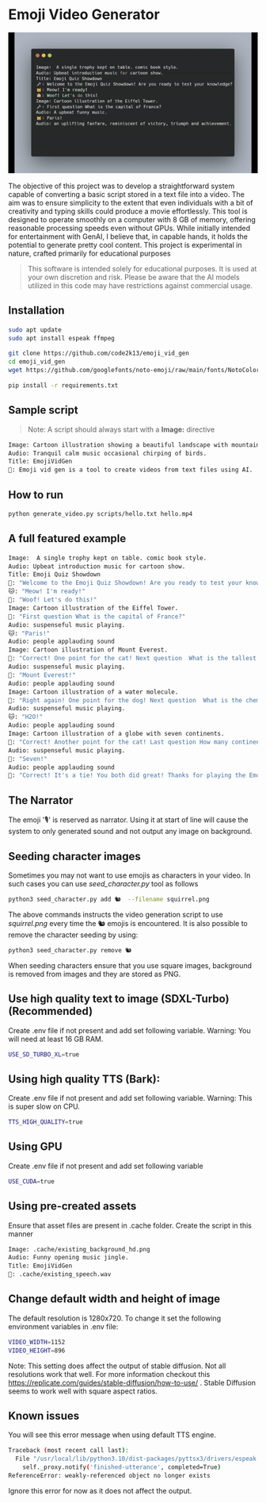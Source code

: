 # Emoji Video Generator

![sample script converted to video](emoji_vid_generator.gif)

The objective of this project was to develop a straightforward system capable of converting a basic script stored in a text file into a video. The aim was to ensure simplicity to the extent that even individuals with a bit of creativity and typing skills could produce a movie effortlessly. This tool is designed to operate smoothly on a computer with 8 GB of memory, offering reasonable processing speeds even without GPUs. While initially intended for entertainment with GenAI, I believe that, in capable hands, it holds the potential to generate pretty cool content. This project is experimental in nature, crafted primarily for educational purposes

> This software is intended solely for educational purposes. It is used at your own discretion and risk. Please be aware that the AI models utilized in this code may have restrictions against commercial usage.

## Installation


```bash
sudo apt update
sudo apt install espeak ffmpeg

```

```bash
git clone https://github.com/code2k13/emoji_vid_gen
cd emoji_vid_gen
wget https://github.com/googlefonts/noto-emoji/raw/main/fonts/NotoColorEmoji.ttf
```


```bash
pip install -r requirements.txt
```

## Sample script

> Note: A script should always start with a **Image:** directive

```bash
Image: Cartoon illustration showing a beautiful landscape with mountains and a road.
Audio: Tranquil calm music occasional chirping of birds.
Title: EmojiVidGen
🐼: Emoji vid gen is a tool to create videos from text files using AI.
```


## How to run

```bash
python generate_video.py scripts/hello.txt hello.mp4
```

## A full featured example

```bash
Image:  A single trophy kept on table. comic book style.
Audio: Upbeat introduction music for cartoon show.
Title: Emoji Quiz Showdown
🎤: "Welcome to the Emoji Quiz Showdown! Are you ready to test your knowledge?"
🐱: "Meow! I'm ready!"
🐶: "Woof! Let's do this!"
Image: Cartoon illustration of the Eiffel Tower.
🎤: "First question What is the capital of France?"
Audio: suspenseful music playing.
🐱: "Paris!"
Audio: people applauding sound
Image: Cartoon illustration of Mount Everest.
🎤: "Correct! One point for the cat! Next question  What is the tallest mountain in the world?"
Audio: suspenseful music playing.
🐶: "Mount Everest!"
Audio: people applauding sound
Image: Cartoon illustration of a water molecule.
🎤: "Right again! One point for the dog! Next question  What is the chemical symbol for water?"
Audio: suspenseful music playing.
🐱: "H2O!"
Audio: people applauding sound
Image: Cartoon illustration of a globe with seven continents.
🎤: "Correct! Another point for the cat! Last question How many continents are there on Earth?"
Audio: suspenseful music playing.
🐶: "Seven!"
Audio: people applauding sound
🎤: "Correct! It's a tie! You both did great! Thanks for playing the Emoji Quiz Showdown!"
```

## The Narrator
The emoji '🎙️' is reserved as narrator. Using it at start of line will cause the system to only generated sound and not output any image on background.

## Seeding character images
Sometimes you may not want to use emojis as characters in your video. In such cases you can use *seed_character.py* tool as follows

```bash
python3 seed_character.py add 🐿️  --filename squirrel.png 
```

The above commands instructs the video generation script to use *squirrel.png* every time the 🐿️ emojis is encountered. It is also possible to remove
the character seeding by using:

```bash
python3 seed_character.py remove 🐿️
```
When seeding characters ensure that you use square images, background is removed from images and they are stored as PNG.

## Use high quality text to image (SDXL-Turbo)(Recommended)

Create .env file if not present and add set following variable. 
Warning: You will need at least 16 GB RAM.
```bash
USE_SD_TURBO_XL=true
```

## Using high quality TTS (Bark):

Create .env file if not present and add set following variable. 
Warning: This is super slow on CPU.

```bash
TTS_HIGH_QUALITY=true
```

## Using GPU

Create .env file if not present and add set following variable

```bash
USE_CUDA=true
```

## Using pre-created assets

Ensure that asset files are present in .cache folder. Create the script in this manner

```bash
Image: .cache/existing_background_hd.png
Audio: Funny opening music jingle.
Title: EmojiVidGen
🐼: .cache/existing_speech.wav
```

## Change default width and height of image

The default resolution is 1280x720. To change it set the following environment  variables in .env file:

```bash
VIDEO_WIDTH=1152 
VIDEO_HEIGHT=896
```

Note: This setting does affect the output of stable diffusion. Not all resolutions work that well. For  more information checkout this
 https://replicate.com/guides/stable-diffusion/how-to-use/ . Stable Diffusion seems to work well with square aspect ratios.


## Known issues

You will see this error message when using default TTS engine. 

```bash
Traceback (most recent call last):
  File "/usr/local/lib/python3.10/dist-packages/pyttsx3/drivers/espeak.py", line 171, in _onSynth
    self._proxy.notify('finished-utterance', completed=True)
ReferenceError: weakly-referenced object no longer exists
```

Ignore this error for now as it does not affect the output.